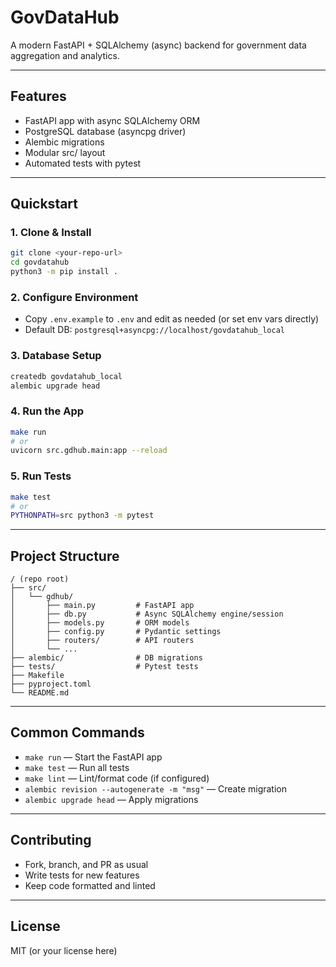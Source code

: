 # GovDataHub

A modern FastAPI + SQLAlchemy (async) backend for government data aggregation and analytics.

---

## Features
- FastAPI app with async SQLAlchemy ORM
- PostgreSQL database (asyncpg driver)
- Alembic migrations
- Modular src/ layout
- Automated tests with pytest

---

## Quickstart

### 1. Clone & Install
```sh
git clone <your-repo-url>
cd govdatahub
python3 -m pip install .
```

### 2. Configure Environment
- Copy `.env.example` to `.env` and edit as needed (or set env vars directly)
- Default DB: `postgresql+asyncpg://localhost/govdatahub_local`

### 3. Database Setup
```sh
createdb govdatahub_local
alembic upgrade head
```

### 4. Run the App
```sh
make run
# or
uvicorn src.gdhub.main:app --reload
```

### 5. Run Tests
```sh
make test
# or
PYTHONPATH=src python3 -m pytest
```

---

## Project Structure
```
/ (repo root)
├── src/
│   └── gdhub/
│       ├── main.py         # FastAPI app
│       ├── db.py           # Async SQLAlchemy engine/session
│       ├── models.py       # ORM models
│       ├── config.py       # Pydantic settings
│       ├── routers/        # API routers
│       └── ...
├── alembic/                # DB migrations
├── tests/                  # Pytest tests
├── Makefile
├── pyproject.toml
└── README.md
```

---

## Common Commands
- `make run`      — Start the FastAPI app
- `make test`     — Run all tests
- `make lint`     — Lint/format code (if configured)
- `alembic revision --autogenerate -m "msg"` — Create migration
- `alembic upgrade head` — Apply migrations

---

## Contributing
- Fork, branch, and PR as usual
- Write tests for new features
- Keep code formatted and linted

---

## License
MIT (or your license here)
